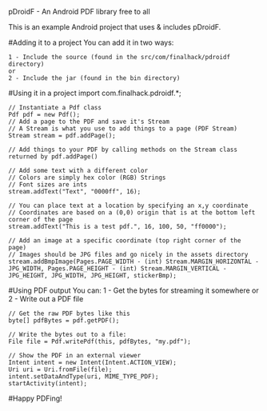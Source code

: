pDroidF - An Android PDF library free to all

This is an example Android project that uses & includes pDroidF.

#Adding it to a project
You can add it in two ways:

    1 - Include the source (found in the src/com/finalhack/pdroidf directory)
    or
    2 - Include the jar (found in the bin directory)

#Using it in a project
    import com.finalhack.pdroidf.*;

    // Instantiate a Pdf class
    Pdf pdf = new Pdf();
    // Add a page to the PDF and save it's Stream
    // A Stream is what you use to add things to a page (PDF Stream)
    Stream stream = pdf.addPage();

    // Add things to your PDF by calling methods on the Stream class returned by pdf.addPage()

    // Add some text with a different color
    // Colors are simply hex color (RGB) Strings
    // Font sizes are ints
    stream.addText("Text", "0000ff", 16);

    // You can place text at a location by specifying an x,y coordinate
    // Coordinates are based on a (0,0) origin that is at the bottom left corner of the page
    stream.addText("This is a test pdf.", 16, 100, 50, "ff0000");

    // Add an image at a specific coordinate (top right corner of the page)
    // Images should be JPG files and go nicely in the assets directory
    stream.addBmpImage(Pages.PAGE_WIDTH - (int) Stream.MARGIN_HORIZONTAL - JPG_WIDTH, Pages.PAGE_HEIGHT - (int) Stream.MARGIN_VERTICAL - JPG_HEIGHT, JPG_WIDTH, JPG_HEIGHT, stickerBmp);

#Using PDF output
You can:
    1 - Get the bytes for streaming it somewhere
    or
    2 - Write out a PDF file
    
    // Get the raw PDF bytes like this
    byte[] pdfBytes = pdf.getPDF();

    // Write the bytes out to a file:
    File file = Pdf.writePdf(this, pdfBytes, "my.pdf");

    // Show the PDF in an external viewer
    Intent intent = new Intent(Intent.ACTION_VIEW);
    Uri uri = Uri.fromFile(file);
    intent.setDataAndType(uri, MIME_TYPE_PDF);
    startActivity(intent);

#Happy PDFing!
